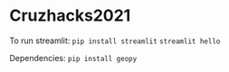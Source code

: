 # Cruzhacks2021

To run streamlit:
`pip install streamlit`
`streamlit hello`


Dependencies:
`pip install geopy`
